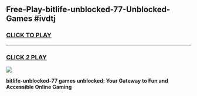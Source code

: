 
## Free-Play-bitlife-unblocked-77-Unblocked-Games #ivdtj
<h3>
<a href="https://news.freeplayer.one?title=bitlife-unblocked-77&ref=8M">CLICK TO PLAY</a></h3>
<hr>

<h3>
<a href="https://news.freeplayer.one?title=bitlife-unblocked-77&ref=8M">CLICK 2 PLAY</a>
  
</h3>

<a href="https://news.freeplayer.one?title=bitlife-unblocked-77&ref=8M"><img src="https://clearcache.store/games.png"></a>


**bitlife-unblocked-77 games unblocked: Your Gateway to Fun and Accessible Online Gaming**
